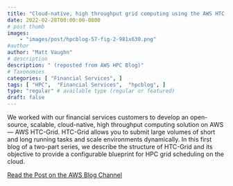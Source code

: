 ```yaml
---
title: "Cloud-native, high throughput grid computing using the AWS HTC-Grid solution"
date: 2022-02-28T00:00:00-0800
# post thumb
images:
    - "images/post/hpcblog-57-fig-2-981x630.png"
#author
author: "Matt Vaughn"
# description
description: " (reposted from AWS HPC Blog)"
# Taxonomies
categories: [ "Financial Services", ]
tags: [ "HPC",  "Financial Services",  "hpcblog", ]
type: "regular" # available type (regular or featured)
draft: false
---
```


We worked with our financial services customers to develop an open-source, scalable, cloud-native, high throughput computing solution on AWS — AWS HTC-Grid. HTC-Grid allows you to submit large volumes of short and long running tasks and scale environments dynamically. In this first blog of a two-part series, we describe the structure of HTC-Grid and its objective to provide a configurable blueprint for HPC grid scheduling on the cloud.

<a href="https://aws.amazon.com/blogs/hpc/cloud-native-high-throughput-computing-with-aws-htc-grid/" class="btn btn-primary btn-lg active" role="button" aria-pressed="true" style="margin-top: 8px;">Read the Post on the AWS Blog Channel</a>
